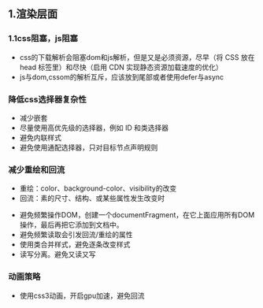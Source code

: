 ## 1.渲染层面

### 1.1css阻塞，js阻塞
 + css的下载解析会阻塞dom和js解析，但是又是必须资源，尽早（将 CSS 放在 head 标签里）和尽快（启用 CDN 实现静态资源加载速度的优化）
 + js与dom,cssom的解析互斥，应该放到尾部或者使用defer与async


### 降低css选择器复杂性
  + 减少嵌套
  + 尽量使用高优先级的选择器，例如 ID 和类选择器
  + 避免内联样式
  + 避免使用通配选择器，只对目标节点声明规则
### 减少重绘和回流
  + 重绘：color、background-color、visibility的改变
  + 回流：素的尺寸、结构、或某些属性发生改变时
   - 避免频繁操作DOM，创建一个documentFragment，在它上面应用所有DOM操作，最后再把它添加到文档中。
   - 避免频繁读取会引发回流/重绘的属性
   - 使用类合并样式，避免逐条改变样式
   - 读写分离。避免又读又写
### 动画策略
  + 使用css3动画，开启gpu加速，避免回流